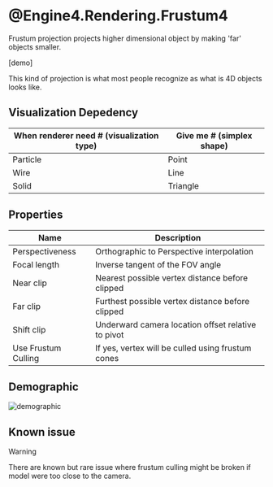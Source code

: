 # @Engine4.Rendering.Frustum4

Frustum projection projects higher dimensional object by making 'far' objects smaller.

[demo]

This kind of projection is what most people recognize as what is 4D objects looks like.

## Visualization Depedency
|When renderer need # (visualization type)|Give me # (simplex shape)|
|---|---|
|Particle|Point|
|Wire|Line|
|Solid|Triangle|

## Properties

|Name|Description|
|---|---|
|Perspectiveness|Orthographic to Perspective interpolation|
|Focal length|Inverse tangent of the FOV angle|
|Near clip|Nearest possible vertex distance before clipped|
|Far clip|Furthest possible vertex distance before clipped|
|Shift clip|Underward camera location offset relative to pivot|
|Use Frustum Culling|If yes, vertex will be culled using frustum cones|

## Demographic
![demographic](~/images/frustum-specs.png)

## Known issue

> [!WARNING]
> There are known but rare issue where frustum culling might be broken if model were too close to the camera.